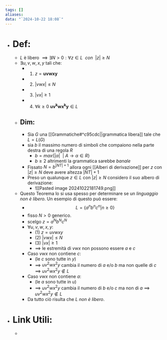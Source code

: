 ```yaml
---
tags: []
aliases: 
data: "`2024-10-22 18:08`"
---
```

- # Def:
	- $L$ è libero $\implies \exists N>0: \forall z\in L \ \ con\ \ |z|\ge N$ 
	- $\exists u,v,w,x,y$ tali che:
		- 1) $z=\mathbf{uvwxy}$
		- 2) $|vwx|\le N$
		- 3) $|vx|\ge 1$
		- 4) $\forall k\ge 0$    $\mathbf{uv^{k}wx^{k}y}\in L$
	- ## Dim:
		- Sia $G$ una [[Grammatiche#^c95cdc||grammatica libera]] tale che $L=L(G)$ 
		- sia $b$ il massimo numero di simboli che compaiono nella parte destra di una regola $R$ 
			- $b=max\{|\alpha|\ \ |\ A\to \alpha\in R\}$ 
			- $b\ge2$ altrimenti la grammatica sarebbe _banale_
		- Fissato $N=b^{|NT|+1}$ allora ogni [[Alberi di derivazione]] per $z$ con $|z|\ge N$ deve avere altezza $|NT|+1$ 
		- Preso un qualunque $z\in L$ con $|z|\ge N$ considero il suo albero di derivazione:
			- ![[Pasted image 20241022181749.png]]
	- Questo Teorema lo si usa spesso per determinare se un _linguaggio non è libero_. Un esempio di questo può essere:
		- $$L=\{a^{n}b^{n}c^{n}| n\ge 0\}$$
		- fisso $N>0$ generico.
		- scelgo $z=a^{N}b^{N}c^{N}$ 
		- $\forall u,v,w,x,y:$ 
			- (1) $z=uvwxy$
			- (2) $|vwx|\le N$
			- (3) $|vx|\ge 1$
			- $\implies$ le estremità di $vwx$ non possono essere $a$ e $c$ 
		- Caso $vwx$ non contiene $c$: 
			- (le $c$ sono tutte in $y$)
			- $\implies$ $uv^{2}wx^{2}y$ cambia il numero di $a$ e/o $b$ ma non quelle di $c$ $\implies$ $uv^{2}wx^{2}y\notin L$   
		- Caso $vwx$ non contiene $a$:
			- (le $a$ sono tutte in $u$) 
			- $\implies$ $uv^{2}wx^{2}y$ cambia il numero di $b$ e/o $c$ ma non di $a$ $\implies$ $uv^{2}wx^{2}y\notin L$ 
		- Da tutto ciò risulta che $L$ _non è libero_.
- # Link Utili:
	- 